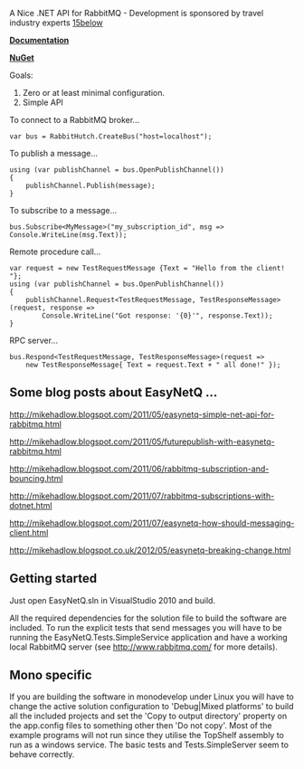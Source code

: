A Nice .NET API for RabbitMQ - Development is sponsored by travel industry experts [15below](http://15below.com/)

**[Documentation](https://github.com/mikehadlow/EasyNetQ/wiki/Introduction)**

**[NuGet](http://nuget.org/List/Packages/EasyNetQ)**

Goals:

1. Zero or at least minimal configuration.
2. Simple API

To connect to a RabbitMQ broker...

	var bus = RabbitHutch.CreateBus("host=localhost");

To publish a message...

    using (var publishChannel = bus.OpenPublishChannel())
    {
        publishChannel.Publish(message);
    }

To subscribe to a message...

	bus.Subscribe<MyMessage>("my_subscription_id", msg => Console.WriteLine(msg.Text));

Remote procedure call...

    var request = new TestRequestMessage {Text = "Hello from the client! "};
    using (var publishChannel = bus.OpenPublishChannel())
    {
		publishChannel.Request<TestRequestMessage, TestResponseMessage>(request, response => 
			Console.WriteLine("Got response: '{0}'", response.Text));
	}

RPC server...

	bus.Respond<TestRequestMessage, TestResponseMessage>(request => 
		new TestResponseMessage{ Text = request.Text + " all done!" });
	

## Some blog posts about EasyNetQ ...

http://mikehadlow.blogspot.com/2011/05/easynetq-simple-net-api-for-rabbitmq.html

http://mikehadlow.blogspot.com/2011/05/futurepublish-with-easynetq-rabbitmq.html

http://mikehadlow.blogspot.com/2011/06/rabbitmq-subscription-and-bouncing.html

http://mikehadlow.blogspot.com/2011/07/rabbitmq-subscriptions-with-dotnet.html

http://mikehadlow.blogspot.com/2011/07/easynetq-how-should-messaging-client.html

http://mikehadlow.blogspot.co.uk/2012/05/easynetq-breaking-change.html

## Getting started

Just open EasyNetQ.sln in VisualStudio 2010 and build.

All the required dependencies for the solution file to build the software are included. To run the explicit tests that send messages you will have to be running the EasyNetQ.Tests.SimpleService application and have a working local RabbitMQ server (see http://www.rabbitmq.com/ for more details).

## Mono specific

If you are building the software in monodevelop under Linux you will have to change the active solution configuration to 'Debug|Mixed platforms' to build all the included projects and set the 'Copy to output directory' property on  the app.config files to something other then 'Do not copy'. Most of the example programs will not run since they utilise the TopShelf assembly to run as a windows service. The basic tests and Tests.SimpleServer seem to behave correctly.

